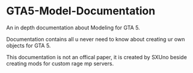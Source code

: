 # GTA5-Model-Documentation

An in depth documentation about Modeling for GTA 5.

Documentation contains all u never need to know about creating ur own objects for GTA 5.

This documentation is not an offical paper, it is created by SXUno beside creating
mods for custom rage mp servers.